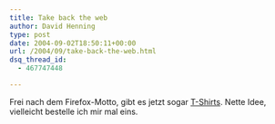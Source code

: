 ```yaml
---
title: Take back the web
author: David Henning
type: post
date: 2004-09-02T18:50:11+00:00
url: /2004/09/take-back-the-web.html
dsq_thread_id:
  - 467747448

---
```

Frei nach dem Firefox-Motto, gibt es jetzt sogar [T-Shirts][1]. Nette Idee, vielleicht bestelle ich mir mal eins.

 [1]: http://www.mozillastore.com/products/clothing/firefoxtshirt